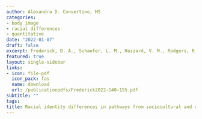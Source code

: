 ```yaml
---
author: Alexandra D. Convertino, MS
categories:
- body image
- racial differences
- quantitative
date: "2022-01-07"
draft: false
excerpt: Frederick, D. A., Schaefer, L. M., Hazzard, V. M., Rodgers, R. F., Tylka, T. L., Ong, L. Q., Pennesi, J.-L., <strong>Convertino, L.</strong>, Parent, M. C., Brown, T. A., Compte, E. J., Cook-Cottone, C. P., Crerand, C. E., Malcarne, V. L., Nagata, J. M., Perez, M., Pila, E., Kevin Thompson, J., & Murray, S. B. (2022). Racial identity differences in pathways from sociocultural and objectification constructs to body satisfaction&colon; The U.S. Body Project I. <em>Body Image, 41</em>, 140–155. https://doi.org/10.1016/j.bodyim.2022.01.019
featured: true
layout: single-sidebar
links:
- icon: file-pdf
  icon_pack: fas
  name: download
  url: /publicationpdfs/Frederick2022-140-155.pdf
subtitle: ""
tags:
title: Racial identity differences in pathways from sociocultural and objectification constructs to body satisfaction&colon; The U.S. Body Project I
---
```


